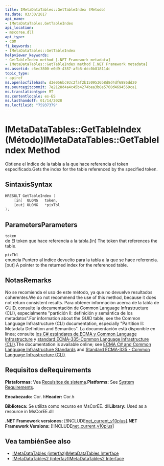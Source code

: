 ```yaml
---
title: IMetaDataTables::GetTableIndex (Método)
ms.date: 03/30/2017
api_name:
- IMetaDataTables.GetTableIndex
api_location:
- mscoree.dll
api_type:
- COM
f1_keywords:
- IMetaDataTables::GetTableIndex
helpviewer_keywords:
- GetTableIndex method [.NET Framework metadata]
- IMetaDataTables::GetTableIndex method [.NET Framework metadata]
ms.assetid: c6ec3800-e0d9-4387-afb8-ddc0b818114c
topic_type:
- apiref
ms.openlocfilehash: d3e056bc93c2faf2b1509536b8d8d4df6886dd20
ms.sourcegitcommit: 7e2128d4a4c45b4274bea3b8e5760d4694569ca1
ms.translationtype: MT
ms.contentlocale: es-ES
ms.lasthandoff: 01/14/2020
ms.locfileid: "75937379"
---
```

# <a name="imetadatatablesgettableindex-method"></a><span data-ttu-id="66cc6-102">IMetaDataTables::GetTableIndex (Método)</span><span class="sxs-lookup"><span data-stu-id="66cc6-102">IMetaDataTables::GetTableIndex Method</span></span>
<span data-ttu-id="66cc6-103">Obtiene el índice de la tabla a la que hace referencia el token especificado.</span><span class="sxs-lookup"><span data-stu-id="66cc6-103">Gets the index for the table referenced by the specified token.</span></span>  
  
## <a name="syntax"></a><span data-ttu-id="66cc6-104">Sintaxis</span><span class="sxs-lookup"><span data-stu-id="66cc6-104">Syntax</span></span>  
  
```cpp  
HRESULT GetTableIndex (  
    [in]  ULONG   token,  
    [out] ULONG   *pixTbl  
);  
```  
  
## <a name="parameters"></a><span data-ttu-id="66cc6-105">Parameters</span><span class="sxs-lookup"><span data-stu-id="66cc6-105">Parameters</span></span>  
 `token`  
 <span data-ttu-id="66cc6-106">de El token que hace referencia a la tabla.</span><span class="sxs-lookup"><span data-stu-id="66cc6-106">[in] The token that references the table.</span></span>  
  
 `pixTbl`  
 <span data-ttu-id="66cc6-107">enuncia Puntero al índice devuelto para la tabla a la que se hace referencia.</span><span class="sxs-lookup"><span data-stu-id="66cc6-107">[out] A pointer to the returned index for the referenced table.</span></span>  
  
## <a name="remarks"></a><span data-ttu-id="66cc6-108">Notas</span><span class="sxs-lookup"><span data-stu-id="66cc6-108">Remarks</span></span>  
 <span data-ttu-id="66cc6-109">No se recomienda el uso de este método, ya que no devuelve resultados coherentes.</span><span class="sxs-lookup"><span data-stu-id="66cc6-109">We do not recommend the use of this method, because it does not return consistent results.</span></span> <span data-ttu-id="66cc6-110">Para obtener información acerca de la tabla de GUID, consulte la documentación de Common Language Infrastructure (CLI), especialmente "partición II: definición y semántica de los metadatos".</span><span class="sxs-lookup"><span data-stu-id="66cc6-110">For information about the GUID table, see the Common Language Infrastructure (CLI) documentation, especially "Partition II: Metadata Definition and Semantics".</span></span> <span data-ttu-id="66cc6-111">La documentación está disponible en línea; consulte [los C# estándares de ECMA y Common Language Infrastructure](../../../standard/components.md#applicable-standards) y [standard ECMA-335-Common Language Infrastructure (CLI)](http://www.ecma-international.org/publications/standards/Ecma-335.htm).</span><span class="sxs-lookup"><span data-stu-id="66cc6-111">The documentation is available online; see [ECMA C# and Common Language Infrastructure Standards](../../../standard/components.md#applicable-standards) and [Standard ECMA-335 - Common Language Infrastructure (CLI)](http://www.ecma-international.org/publications/standards/Ecma-335.htm).</span></span>  
  
## <a name="requirements"></a><span data-ttu-id="66cc6-112">Requisitos de</span><span class="sxs-lookup"><span data-stu-id="66cc6-112">Requirements</span></span>  
 <span data-ttu-id="66cc6-113">**Plataformas:** Vea [Requisitos de sistema](../../../../docs/framework/get-started/system-requirements.md).</span><span class="sxs-lookup"><span data-stu-id="66cc6-113">**Platforms:** See [System Requirements](../../../../docs/framework/get-started/system-requirements.md).</span></span>  
  
 <span data-ttu-id="66cc6-114">**Encabezado:** Cor. h</span><span class="sxs-lookup"><span data-stu-id="66cc6-114">**Header:** Cor.h</span></span>  
  
 <span data-ttu-id="66cc6-115">**Biblioteca:** Se utiliza como recurso en MsCorEE. dll</span><span class="sxs-lookup"><span data-stu-id="66cc6-115">**Library:** Used as a resource in MsCorEE.dll</span></span>  
  
 <span data-ttu-id="66cc6-116">**.NET Framework versiones:** [!INCLUDE[net_current_v10plus](../../../../includes/net-current-v10plus-md.md)]</span><span class="sxs-lookup"><span data-stu-id="66cc6-116">**.NET Framework Versions:** [!INCLUDE[net_current_v10plus](../../../../includes/net-current-v10plus-md.md)]</span></span>  
  
## <a name="see-also"></a><span data-ttu-id="66cc6-117">Vea también</span><span class="sxs-lookup"><span data-stu-id="66cc6-117">See also</span></span>

- [<span data-ttu-id="66cc6-118">IMetaDataTables (interfaz)</span><span class="sxs-lookup"><span data-stu-id="66cc6-118">IMetaDataTables Interface</span></span>](../../../../docs/framework/unmanaged-api/metadata/imetadatatables-interface.md)
- [<span data-ttu-id="66cc6-119">IMetaDataTables2 (interfaz)</span><span class="sxs-lookup"><span data-stu-id="66cc6-119">IMetaDataTables2 Interface</span></span>](../../../../docs/framework/unmanaged-api/metadata/imetadatatables2-interface.md)
